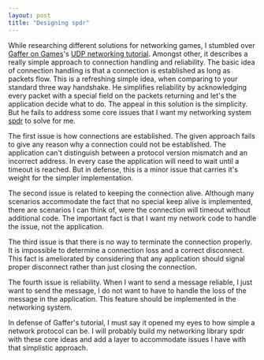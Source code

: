 ```yaml
---
layout: post
title: "Designing spdr"
---
```


While researching different solutions for networking games, I stumbled over
[Gaffer on Games][1]'s [UDP networking tutorial][2]. Amongst other, it describes
a really simple approach to connection handling and reliability. The basic
idea of connection handling is that a connection is established as long as
packets flow. This is a refreshing simple idea, when comparing to your standard
three way handshake. He simplifies reliability by acknowledging every packet 
with a special field on the packets returning and let's the application decide 
what to do. The appeal in this solution is the simplicity. But he fails to 
address some core issues that I want my networking system [spdr][3] to solve for me. 

The first issue is how connections are established. The given approach fails to give 
any reason why a connection could not be established. The application can't 
distinguish between a protocol version mismatch and an incorrect address. In 
every case the application will need to wait until a timeout is reached. But
in defense, this is a minor issue that carries it's weight for the simpler 
implementation.

The second issue is related to keeping the connection alive. Although many 
scenarios accommodate the fact that no special keep alive is implemented, 
there are scenarios I can think of, were the connection will timeout without
additional code. The important fact is that I want my network code to handle
the issue, not the application.

The third issue is that there is no way to terminate the connection properly. 
It is impossible to determine a connection loss and a correct disconnect. This 
fact is ameliorated by considering that any application should signal proper 
disconnect rather than just closing the connection.

The fourth issue is reliability. When I want to send a message reliable, I just
want to send the message, I do not want to have to handle the loss of the message
in the application. This feature should be implemented in the networking system.

In defense of Gaffer's tutorial, I must say it opened my eyes to how simple a 
network protocol can be. I will probably build my networking library spdr with 
these core ideas and add a layer to accommodate issues I have with that 
simplistic approach. 

[1]: http://gafferongames.com
[2]: http://gafferongames.com/networking-for-game-programmers/virtual-connection-over-udp/
[3]: htttp://github.com/rioki/spdr


